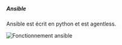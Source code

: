 ##### Ansible

Ansible est écrit en python et est agentless.

![Fonctionnement ansible](resources/ansible_deps.png)
